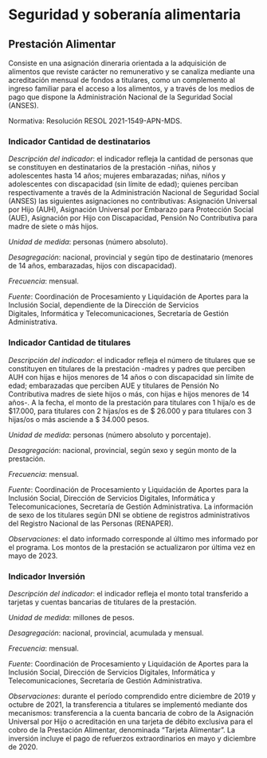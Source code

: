 # Seguridad y soberanía alimentaria
## Prestación Alimentar

Consiste en una asignación dineraria orientada a la adquisición de alimentos que reviste carácter no remunerativo y se canaliza mediante una acreditación mensual de fondos a titulares, como un complemento al ingreso familiar para el acceso a los alimentos, y a través de los medios de pago que dispone la Administración Nacional de la Seguridad Social (ANSES). 

Normativa: Resolución RESOL 2021-1549-APN-MDS.

### Indicador Cantidad de destinatarios 

*Descripción del indicador*: el indicador refleja la cantidad de personas que se constituyen en destinatarios de la prestación -niñas, niños y adolescentes hasta 14 años; mujeres embarazadas; niñas, niños y adolescentes con discapacidad (sin límite de edad); quienes perciban respectivamente a través de la Administración Nacional de Seguridad Social (ANSES) las siguientes asignaciones no contributivas: Asignación Universal por Hijo (AUH), Asignación Universal por Embarazo para Protección Social (AUE), Asignación por Hijo con Discapacidad, Pensión No Contributiva para madre de siete o más hijos.

*Unidad de medida*: personas (número absoluto).

*Desagregación*: nacional, provincial y según tipo de destinatario (menores de 14 años, embarazadas, hijos con discapacidad).

*Frecuencia*: mensual.

*Fuente*: Coordinación de Procesamiento y Liquidación de Aportes para la Inclusión Social, dependiente de la Dirección de Servicios Digitales, Informática y Telecomunicaciones, Secretaría de Gestión Administrativa. 

### Indicador Cantidad de titulares

*Descripción del indicador*: el indicador refleja el número de titulares que se constituyen en titulares de la prestación -madres y padres que perciben AUH con hijas e hijos menores de 14 años o con discapacidad sin límite de edad; embarazadas que perciben AUE y titulares de Pensión No Contributiva madres de siete hijos o más, con hijas e hijos menores de 14 años-. A la fecha, el monto de la prestación para titulares con 1 hija/o es de $17.000, para titulares con 2 hijas/os es de $ 26.000 y para titulares con 3 hijas/os o más asciende a $ 34.000 pesos.

*Unidad de medida*: personas (número absoluto y porcentaje).

*Desagregación*: nacional, provincial, según sexo y según monto de la prestación.

*Frecuencia*: mensual.

*Fuente*: Coordinación de Procesamiento y Liquidación de Aportes para la Inclusión Social, Dirección de Servicios Digitales, Informática y Telecomunicaciones, Secretaría de Gestión Administrativa. La información de sexo de los titulares según DNI se obtiene de registros administrativos del Registro Nacional de las Personas (RENAPER). 

*Observaciones*: el dato informado corresponde al último mes informado por el programa. Los montos de la prestación se actualizaron por última vez en mayo de 2023.


### Indicador Inversión 

*Descripción del indicador*: el indicador refleja el monto total transferido a tarjetas y cuentas bancarias de titulares de la prestación. 

*Unidad de medida*: millones de pesos.

*Desagregación*: nacional, provincial, acumulada y mensual.

*Frecuencia*: mensual.

*Fuente*: Coordinación de Procesamiento y Liquidación de Aportes para la Inclusión Social, Dirección de Servicios Digitales, Informática y Telecomunicaciones, Secretaría de Gestión Administrativa. 

*Observaciones*: durante el período comprendido entre diciembre de 2019  y octubre de 2021, la transferencia a titulares se implementó mediante dos mecanismos: transferencia a la cuenta bancaria de cobro de la Asignación Universal por Hijo o acreditación en una tarjeta de débito exclusiva para el cobro de la Prestación Alimentar, denominada “Tarjeta Alimentar”. La inversión incluye el pago de refuerzos extraordinarios en mayo y diciembre de 2020.
